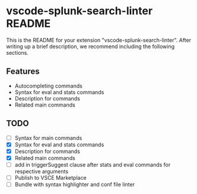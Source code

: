 # vscode-splunk-search-linter README

This is the README for your extension "vscode-splunk-search-linter". After writing up a brief description, we recommend including the following sections.

## Features

- Autocompleting commands
- Syntax for eval and stats commands
- Description for commands
- Related main commands

## TODO
- [ ] Syntax for main commands
- [X] Syntax for eval and stats commands
- [X] Description for commands
- [X] Related main commands
- [ ] add in triggerSuggest clause after stats and eval commands for respective arguments
- [ ] Publish to VSCE Marketplace
- [ ] Bundle with syntax highlighter and conf file linter
